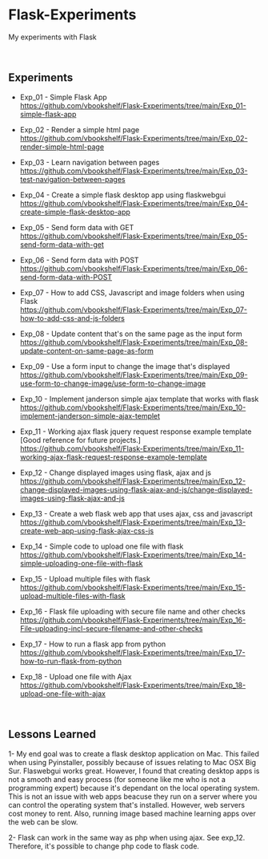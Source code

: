 # Flask-Experiments
My experiments with Flask


<br>

## Experiments

- Exp_01 - Simple Flask App<br>
https://github.com/vbookshelf/Flask-Experiments/tree/main/Exp_01-simple-flask-app

- Exp_02 - Render a simple html page<br>
https://github.com/vbookshelf/Flask-Experiments/tree/main/Exp_02-render-simple-html-page

- Exp_03 - Learn navigation between pages<br>
https://github.com/vbookshelf/Flask-Experiments/tree/main/Exp_03-test-navigation-between-pages

- Exp_04 - Create a simple flask desktop app using flaskwebgui<br>
https://github.com/vbookshelf/Flask-Experiments/tree/main/Exp_04-create-simple-flask-desktop-app

- Exp_05 - Send form data with GET<br>
https://github.com/vbookshelf/Flask-Experiments/tree/main/Exp_05-send-form-data-with-get

- Exp_06 - Send form data with POST<br>
https://github.com/vbookshelf/Flask-Experiments/tree/main/Exp_06-send-form-data-with-POST

- Exp_07 - How to add CSS, Javascript and image folders when using Flask<br>
https://github.com/vbookshelf/Flask-Experiments/tree/main/Exp_07-how-to-add-css-and-js-folders

- Exp_08 - Update content that's on the same page as the input form<br>
https://github.com/vbookshelf/Flask-Experiments/tree/main/Exp_08-update-content-on-same-page-as-form

- Exp_09 - Use a form input to change the image that's displayed<br>
https://github.com/vbookshelf/Flask-Experiments/tree/main/Exp_09-use-form-to-change-image/use-form-to-change-image

- Exp_10 - Implement janderson simple ajax template that works with flask<br>
https://github.com/vbookshelf/Flask-Experiments/tree/main/Exp_10-implement-janderson-simple-ajax-templet

- Exp_11 - Working ajax flask jquery request response example template<br>
[Good reference for future projects.]<br>
https://github.com/vbookshelf/Flask-Experiments/tree/main/Exp_11-working-ajax-flask-request-response-example-template

- Exp_12 - Change displayed images using flask, ajax and js<br>
https://github.com/vbookshelf/Flask-Experiments/tree/main/Exp_12-change-displayed-images-using-flask-ajax-and-js/change-displayed-images-using-flask-ajax-and-js

- Exp_13 - Create a web flask web app that uses ajax, css and javascript<br>
https://github.com/vbookshelf/Flask-Experiments/tree/main/Exp_13-create-web-app-using-flask-ajax-css-js

- Exp_14 - Simple code to upload one file with flask<br>
https://github.com/vbookshelf/Flask-Experiments/tree/main/Exp_14-simple-uploading-one-file-with-flask

- Exp_15 - Upload multiple files with flask<br>
https://github.com/vbookshelf/Flask-Experiments/tree/main/Exp_15-upload-multiple-files-with-flask

- Exp_16 - Flask file uploading with secure file name and other checks<br>
https://github.com/vbookshelf/Flask-Experiments/tree/main/Exp_16-File-uploading-incl-secure-filename-and-other-checks

- Exp_17 - How to run a flask app from python<br>
https://github.com/vbookshelf/Flask-Experiments/tree/main/Exp_17-how-to-run-flask-from-python

- Exp_18 - Upload one file with Ajax<br>
https://github.com/vbookshelf/Flask-Experiments/tree/main/Exp_18-upload-one-file-with-ajax


<br>

## Lessons Learned

1- My end goal was to create a flask desktop application on Mac. This failed when using Pyinstaller, possibly because of issues relating to Mac OSX Big Sur. Flaswebgui works great. However, I found that creating desktop apps is not a smooth and easy process (for someone like me who is not a programming expert) because it's dependant on the local operating system. This is not an issue with web apps beacuse they run on a server where you can control the operating system that's installed. However, web servers cost money to rent. Also, running image based machine learning apps over the web can be slow.

2- Flask can work in the same way as php when using ajax. See exp_12. Therefore, it's possible to change php code to flask code.
